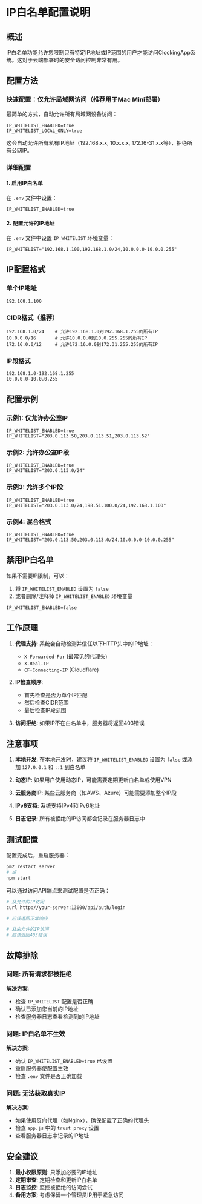 # IP白名单配置说明

## 概述

IP白名单功能允许您限制只有特定IP地址或IP范围的用户才能访问ClockingApp系统。这对于云端部署时的安全访问控制非常有用。

## 配置方法

### 快速配置：仅允许局域网访问（推荐用于Mac Mini部署）

最简单的方式，自动允许所有局域网设备访问：

```env
IP_WHITELIST_ENABLED=true
IP_WHITELIST_LOCAL_ONLY=true
```

这会自动允许所有私有IP地址（192.168.x.x, 10.x.x.x, 172.16-31.x.x等），拒绝所有公网IP。

### 详细配置

#### 1. 启用IP白名单

在 `.env` 文件中设置：

```env
IP_WHITELIST_ENABLED=true
```

#### 2. 配置允许的IP地址

在 `.env` 文件中设置 `IP_WHITELIST` 环境变量：

```env
IP_WHITELIST="192.168.1.100,192.168.1.0/24,10.0.0.0-10.0.0.255"
```

## IP配置格式

### 单个IP地址

```
192.168.1.100
```

### CIDR格式（推荐）

```
192.168.1.0/24    # 允许192.168.1.0到192.168.1.255的所有IP
10.0.0.0/16       # 允许10.0.0.0到10.0.255.255的所有IP
172.16.0.0/12     # 允许172.16.0.0到172.31.255.255的所有IP
```

### IP段格式

```
192.168.1.0-192.168.1.255
10.0.0.0-10.0.0.255
```

## 配置示例

### 示例1: 仅允许办公室IP

```env
IP_WHITELIST_ENABLED=true
IP_WHITELIST="203.0.113.50,203.0.113.51,203.0.113.52"
```

### 示例2: 允许办公室IP段

```env
IP_WHITELIST_ENABLED=true
IP_WHITELIST="203.0.113.0/24"
```

### 示例3: 允许多个IP段

```env
IP_WHITELIST_ENABLED=true
IP_WHITELIST="203.0.113.0/24,198.51.100.0/24,192.168.1.100"
```

### 示例4: 混合格式

```env
IP_WHITELIST_ENABLED=true
IP_WHITELIST="203.0.113.50,203.0.113.0/24,10.0.0.0-10.0.0.255"
```

## 禁用IP白名单

如果不需要IP限制，可以：

1. 将 `IP_WHITELIST_ENABLED` 设置为 `false`
2. 或者删除/注释掉 `IP_WHITELIST_ENABLED` 环境变量

```env
IP_WHITELIST_ENABLED=false
```

## 工作原理

1. **代理支持**: 系统会自动检测并信任以下HTTP头中的IP地址：
   - `X-Forwarded-For` (最常见的代理头)
   - `X-Real-IP`
   - `CF-Connecting-IP` (Cloudflare)

2. **IP检查顺序**:
   - 首先检查是否为单个IP匹配
   - 然后检查CIDR范围
   - 最后检查IP段范围

3. **访问拒绝**: 如果IP不在白名单中，服务器将返回403错误

## 注意事项

1. **本地开发**: 在本地开发时，建议将 `IP_WHITELIST_ENABLED` 设置为 `false` 或添加 `127.0.0.1` 和 `::1` 到白名单

2. **动态IP**: 如果用户使用动态IP，可能需要定期更新白名单或使用VPN

3. **云服务商IP**: 某些云服务商（如AWS、Azure）可能需要添加整个IP段

4. **IPv6支持**: 系统支持IPv4和IPv6地址

5. **日志记录**: 所有被拒绝的IP访问都会记录在服务器日志中

## 测试配置

配置完成后，重启服务器：

```bash
pm2 restart server
# 或
npm start
```

可以通过访问API端点来测试配置是否正确：

```bash
# 从允许的IP访问
curl http://your-server:13000/api/auth/login

# 应该返回正常响应

# 从未允许的IP访问
# 应该返回403错误
```

## 故障排除

### 问题: 所有请求都被拒绝

**解决方案**: 
- 检查 `IP_WHITELIST` 配置是否正确
- 确认已添加您当前的IP地址
- 检查服务器日志查看检测到的IP地址

### 问题: IP白名单不生效

**解决方案**:
- 确认 `IP_WHITELIST_ENABLED=true` 已设置
- 重启服务器使配置生效
- 检查 `.env` 文件是否正确加载

### 问题: 无法获取真实IP

**解决方案**:
- 如果使用反向代理（如Nginx），确保配置了正确的代理头
- 检查 `app.js` 中的 `trust proxy` 设置
- 查看服务器日志中记录的IP地址

## 安全建议

1. **最小权限原则**: 只添加必要的IP地址
2. **定期审查**: 定期检查和更新IP白名单
3. **日志监控**: 监控被拒绝的访问尝试
4. **备用方案**: 考虑保留一个管理员IP用于紧急访问

